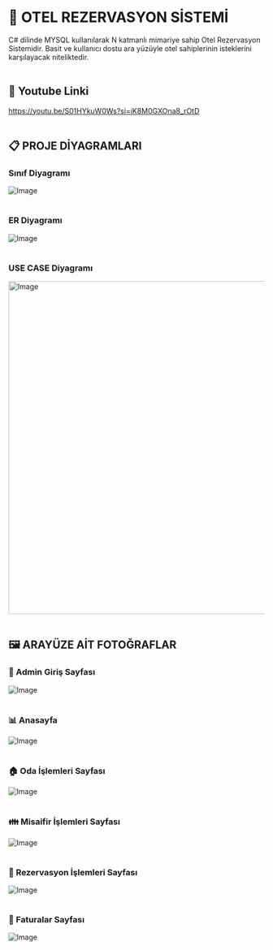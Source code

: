 # 🏨 OTEL REZERVASYON SİSTEMİ
C# dilinde MYSQL kullanılarak N katmanlı mimariye sahip Otel Rezervasyon Sistemidir. Basit ve kullanıcı dostu ara yüzüyle otel sahiplerinin isteklerini karşılayacak niteliktedir.
<br><br/>
## 🎥 Youtube Linki
https://youtu.be/S01HYkuW0Ws?si=iK8M0GXOna8_rOtD
<br><br/>
## 📋 PROJE DİYAGRAMLARI

### Sınıf Diyagramı
![Image](https://github.com/user-attachments/assets/867a238d-9dbd-495c-bdcd-41f6b3ecabba)
<br><br/>
### ER Diyagramı
![Image](https://github.com/user-attachments/assets/fba49f9e-c6b3-4e14-9a39-549be6ca379d)
<br><br/>
### USE CASE Diyagramı
<img width="656" alt="Image" src="https://github.com/user-attachments/assets/beb23e8d-127d-4c30-b660-69e838b03617" />
<br><br/>

## 🖼️ ARAYÜZE AİT FOTOĞRAFLAR


### 🧑 Admin Giriş Sayfası
![Image](https://github.com/user-attachments/assets/c2b0ec3e-8d18-48b2-a226-bfcd6f71bec9)
<br><br/>

### 📊 Anasayfa 
![Image](https://github.com/user-attachments/assets/6cb1a59a-b3be-4b5d-a7cd-ac44174881fd)
<br><br/>
### 🏠 Oda İşlemleri Sayfası
![Image](https://github.com/user-attachments/assets/84d0b0ef-4275-4316-8ae6-a02b4c7a2110)
<br><br/>
### 👪 Misaifir İşlemleri Sayfası
![Image](https://github.com/user-attachments/assets/5ee838e2-6368-4877-a1f8-f8a3335e27aa)
<br><br/>
### 📄 Rezervasyon İşlemleri Sayfası
![Image](https://github.com/user-attachments/assets/5ea34b4a-985d-42d0-82bb-f149875bf1f7)
<br><br/>
### 📁 Faturalar Sayfası 
![Image](https://github.com/user-attachments/assets/a0da6c91-5069-4b7b-b75c-10519f5aa818)
